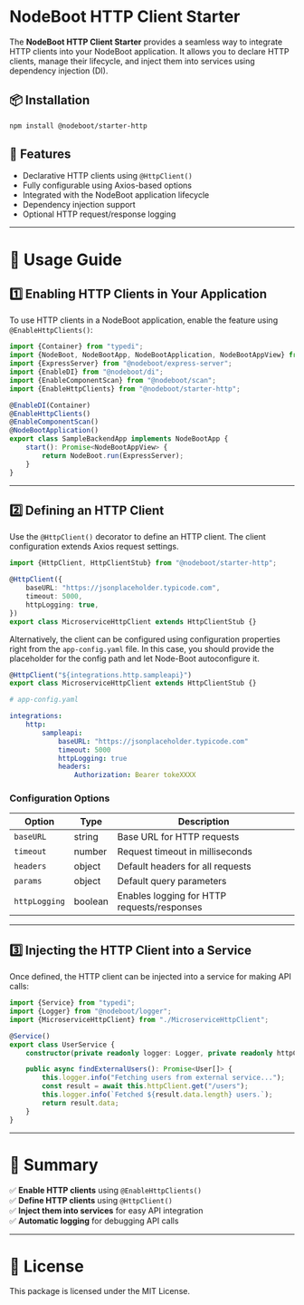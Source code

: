 # NodeBoot HTTP Client Starter

The **NodeBoot HTTP Client Starter** provides a seamless way to integrate HTTP clients into your NodeBoot application. It allows you to declare HTTP clients, manage their lifecycle, and inject them into services using dependency injection (DI).

## 📦 Installation

```sh
npm install @nodeboot/starter-http
```

## 🚀 Features

-   Declarative HTTP clients using `@HttpClient()`
-   Fully configurable using Axios-based options
-   Integrated with the NodeBoot application lifecycle
-   Dependency injection support
-   Optional HTTP request/response logging

---

# 📖 Usage Guide

## 1️⃣ Enabling HTTP Clients in Your Application

To use HTTP clients in a NodeBoot application, enable the feature using `@EnableHttpClients()`:

```typescript
import {Container} from "typedi";
import {NodeBoot, NodeBootApp, NodeBootApplication, NodeBootAppView} from "@nodeboot/core";
import {ExpressServer} from "@nodeboot/express-server";
import {EnableDI} from "@nodeboot/di";
import {EnableComponentScan} from "@nodeboot/scan";
import {EnableHttpClients} from "@nodeboot/starter-http";

@EnableDI(Container)
@EnableHttpClients()
@EnableComponentScan()
@NodeBootApplication()
export class SampleBackendApp implements NodeBootApp {
    start(): Promise<NodeBootAppView> {
        return NodeBoot.run(ExpressServer);
    }
}
```

---

## 2️⃣ Defining an HTTP Client

Use the `@HttpClient()` decorator to define an HTTP client. The client configuration extends Axios request settings.

```typescript
import {HttpClient, HttpClientStub} from "@nodeboot/starter-http";

@HttpClient({
    baseURL: "https://jsonplaceholder.typicode.com",
    timeout: 5000,
    httpLogging: true,
})
export class MicroserviceHttpClient extends HttpClientStub {}
```

Alternatively, the client can be configured using configuration properties right from the `app-config.yaml` file. In this case,
you should provide the placeholder for the config path and let Node-Boot autoconfigure it.

```typescript
@HttpClient("${integrations.http.sampleapi}")
export class MicroserviceHttpClient extends HttpClientStub {}
```

```yaml
# app-config.yaml

integrations:
    http:
        sampleapi:
            baseURL: "https://jsonplaceholder.typicode.com"
            timeout: 5000
            httpLogging: true
            headers:
                Authorization: Bearer tokeXXXX
```

### Configuration Options

| Option        | Type    | Description                                 |
| ------------- | ------- | ------------------------------------------- |
| `baseURL`     | string  | Base URL for HTTP requests                  |
| `timeout`     | number  | Request timeout in milliseconds             |
| `headers`     | object  | Default headers for all requests            |
| `params`      | object  | Default query parameters                    |
| `httpLogging` | boolean | Enables logging for HTTP requests/responses |

---

## 3️⃣ Injecting the HTTP Client into a Service

Once defined, the HTTP client can be injected into a service for making API calls:

```typescript
import {Service} from "typedi";
import {Logger} from "@nodeboot/logger";
import {MicroserviceHttpClient} from "./MicroserviceHttpClient";

@Service()
export class UserService {
    constructor(private readonly logger: Logger, private readonly httpClient: MicroserviceHttpClient) {}

    public async findExternalUsers(): Promise<User[]> {
        this.logger.info("Fetching users from external service...");
        const result = await this.httpClient.get("/users");
        this.logger.info(`Fetched ${result.data.length} users.`);
        return result.data;
    }
}
```

---

# 🎯 Summary

✅ **Enable HTTP clients** using `@EnableHttpClients()`  
✅ **Define HTTP clients** using `@HttpClient()`  
✅ **Inject them into services** for easy API integration  
✅ **Automatic logging** for debugging API calls

---

# 📜 License

This package is licensed under the MIT License.
